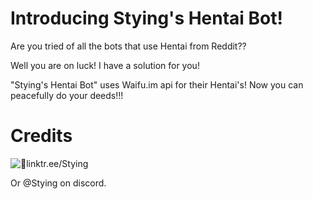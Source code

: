 # Introducing Stying's Hentai Bot!

Are you tried of all the bots that use Hentai from Reddit??

Well you are on luck! 
I have a solution for you!

"Stying's Hentai Bot" uses Waifu.im api for their Hentai's!
Now you can peacefully do your deeds!!!



# Credits 
![🌲](https://discord.com/assets/df75692ef6187615ae72.svg)linktr.ee/Stying

Or @Stying on discord.


